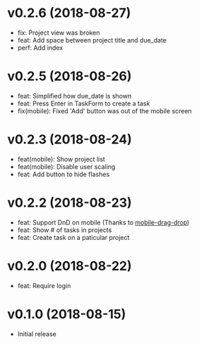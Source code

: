 # v0.2.6 (2018-08-27)

- fix: Project view was broken
- feat: Add space between project title and due_date 
- perf: Add index

# v0.2.5 (2018-08-26)

- feat: Simplified how due_date is shown
- feat: Press Enter in TaskForm to create a task
- fix(mobile): Fixed 'Add' button was out of the mobile screen

# v0.2.3 (2018-08-24)

- feat(mobile): Show project list
- feat(mobile): Disable user scaling
- feat: Add button to hide flashes

# v0.2.2 (2018-08-23)

- feat: Support DnD on mobile (Thanks to [mobile-drag-drop](https://github.com/timruffles/mobile-drag-drop))
- feat: Show # of tasks in projects
- feat: Create task on a paticular project

# v0.2.0 (2018-08-22)

- feat: Require login

# v0.1.0 (2018-08-15)

- Initial release
